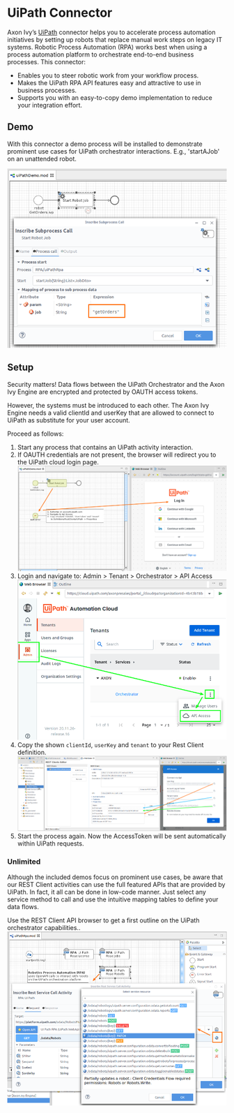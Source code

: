 # UiPath Connector
Axon Ivy’s [UiPath](https://www.uipath.com/) connector helps you to accelerate
process automation initiatives by setting up robots that replace manual work
steps on legacy IT systems. Robotic Process Automation (RPA) works best when
using a process automation platform to orchestrate end-to-end business
processes. This connector:

- Enables you to steer robotic work from your workflow process. 
- Makes the UiPath RPA API features easy and attractive to use in business
  processes.
- Supports you with an easy-to-copy demo implementation to reduce your
  integration effort.

## Demo

With this connector a demo process will be installed to demonstrate prominent
use cases for UiPath orchestrator interactions. E.g., 'startAJob' on an
unattended robot.

 ![copy-properties](doc/img/startJobSample.png)

## Setup

Security matters! Data flows between the UiPath Orchestrator and the Axon Ivy
Engine are encrypted and protected by OAUTH access tokens.

However, the systems must be introduced to each other. The Axon Ivy Engine needs
a valid clientId and userKey that are allowed to connect to UiPath as substitute
for your user account.

Proceed as follows:
1. Start any process that contains an UiPath activity interaction.
1. If OAUTH credentials are not present, the browser will redirect you to the UiPath cloud login page.
  ![cloud-navigate](doc/img/authErrorHandling.png)
1. Login and navigate to: Admin > Tenant > Orchestrator > API Access
  ![cloud-access](doc/img/cloudApiAccess.png)
1. Copy the shown `clientId`, `userKey` and `tenant` to your Rest Client definition.
  ![copy-properties](doc/img/copyAuth_idKeyTenant.png)
1. Start the process again. Now the AccessToken will be sent automatically within UiPath requests.


### Unlimited

Although the included demos focus on prominent use cases, be aware that our REST
Client activities can use the full featured APIs that are provided by UiPath. In
fact, it all can be done in low-code manner. Just select any service method to
call and use the intuitive mapping tables to define your data flows.

Use the REST Client API browser to get a first outline on the UiPath orchestrator capabilities..
 ![api-browser](doc/img/apiBrowserUiPath.png)

